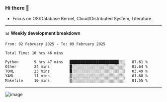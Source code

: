 ### Hi there 👋
<!-- * Daily Meditation via Leetcode/Competitive-Programming. -->
* Focus on OS/Database Kernel, Cloud/Distributed System, Literature.

-------

📊 **Weekly development breakdown**
<!--START_SECTION:waka-->

```txt
From: 02 February 2025 - To: 09 February 2025

Total Time: 10 hrs 46 mins

Python       9 hrs 47 mins   ██████████████████████░░░   87.61 %
Other        24 mins         █░░░░░░░░░░░░░░░░░░░░░░░░   03.64 %
TOML         23 mins         █░░░░░░░░░░░░░░░░░░░░░░░░   03.49 %
YAML         11 mins         ▒░░░░░░░░░░░░░░░░░░░░░░░░   01.68 %
Makefile     10 mins         ▒░░░░░░░░░░░░░░░░░░░░░░░░   01.55 %
```

<!--END_SECTION:waka-->

-------

<!-- [![Leetcode Stats](https://leetcard.jacoblin.cool/hzhang413?font=Fira+Mono)](https://leetcode.com/fxrc) -->
![image](./cyberpunk-ghost-in-the-shell.gif)
<!--![image](./gis-archive.png)-->
